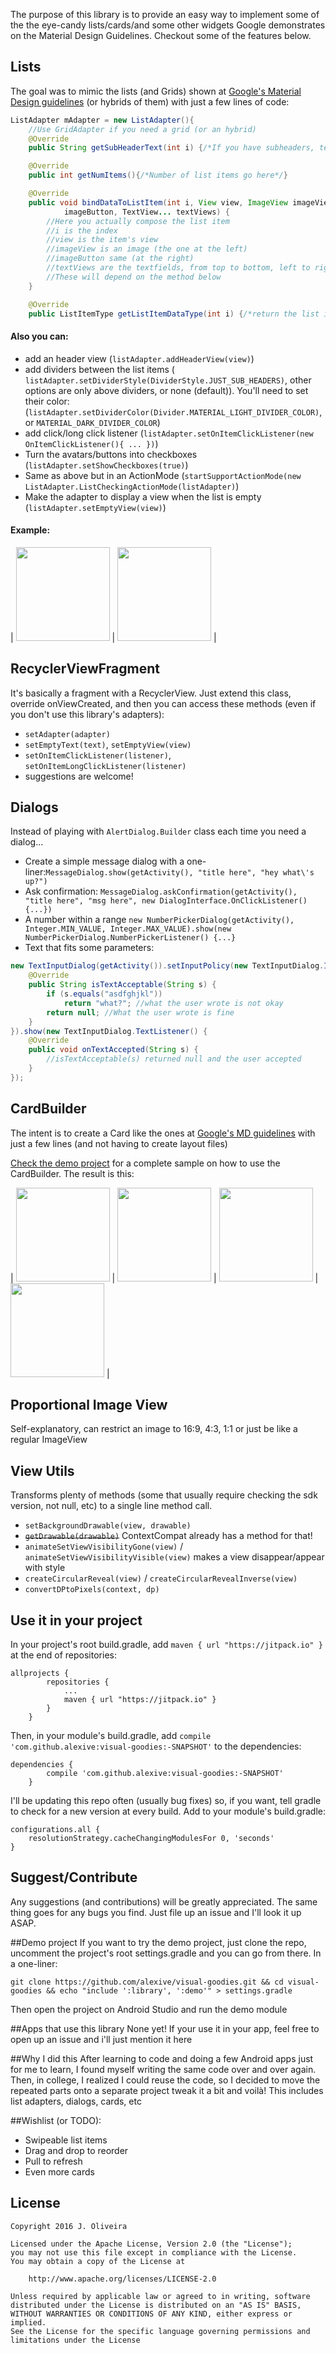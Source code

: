 The purpose of this library is to provide an easy way to implement some of the the eye-candy lists/cards/and some other widgets Google demonstrates on the Material Design Guidelines.
Checkout some of the features below.

## Lists
The goal was to mimic the lists (and Grids) shown at [Google's Material Design guidelines](https://www.google.com/design/spec/components/lists.html#lists-specs) (or hybrids of them) with just a few lines of code:
```java
ListAdapter mAdapter = new ListAdapter(){
    //Use GridAdapter if you need a grid (or an hybrid)
    @Override
    public String getSubHeaderText(int i) {/*If you have subheaders, text'd go here*/}

    @Override
    public int getNumItems(){/*Number of list items go here*/}

    @Override
    public void bindDataToListItem(int i, View view, ImageView imageView, ImageButton
            imageButton, TextView... textViews) {
        //Here you actually compose the list item
        //i is the index
        //view is the item's view
        //imageView is an image (the one at the left)
        //imageButton same (at the right)
        //textViews are the textfields, from top to bottom, left to right
        //These will depend on the method below
    }

    @Override
    public ListItemType getListItemDataType(int i) {/*return the list item at index i's type*/}
```
#### Also you can:
* add an header view (```listAdapter.addHeaderView(view)```)
* add dividers between the list items (``` listAdapter.setDividerStyle(DividerStyle.JUST_SUB_HEADERS)```, other options are only above dividers, or none (default)). You'll need to set their color: (```listAdapter.setDividerColor(Divider.MATERIAL_LIGHT_DIVIDER_COLOR)```, or ```MATERIAL_DARK_DIVIDER_COLOR```)
* add click/long click listener (```listAdapter.setOnItemClickListener(new OnItemClickListener(){ ... })```)
* Turn the avatars/buttons into checkboxes (```listAdapter.setShowCheckboxes(true)```)
* Same as above but in an ActionMode (```startSupportActionMode(new ListAdapter.ListCheckingActionMode(listAdapter)```)
* Make the adapter to display a view when the list is empty (```listAdapter.setEmptyView(view)```)

#### Example:
| <img src="images/sample1.gif" width="150"/> | <img src="images/sample2.png" width="150"/> |

## RecyclerViewFragment
It's basically a fragment with a RecyclerView. Just extend this class, override onViewCreated, and then you can access these methods (even if you don't use this library's adapters):
* ```setAdapter(adapter)```
* ```setEmptyText(text)```, ```setEmptyView(view)```
* ```setOnItemClickListener(listener)```, ```setOnItemLongClickListener(listener)```
* suggestions are welcome!

## Dialogs
Instead of playing with ```AlertDialog.Builder``` class each time you need a dialog...
* Create a simple message dialog with a one-liner:```MessageDialog.show(getActivity(), "title here", "hey what\'s up?")```
* Ask confirmation: ```MessageDialog.askConfirmation(getActivity(), "title here", "msg here", new DialogInterface.OnClickListener(){...})```
* A number within a range ```new NumberPickerDialog(getActivity(), Integer.MIN_VALUE, Integer.MAX_VALUE).show(new NumberPickerDialog.NumberPickerListener() {...}```
* Text that fits some parameters:
```java
new TextInputDialog(getActivity()).setInputPolicy(new TextInputDialog.InputPolicy() {
    @Override
    public String isTextAcceptable(String s) {
        if (s.equals("asdfghjkl"))
            return "what?"; //what the user wrote is not okay
        return null; //What the user wrote is fine
    }
}).show(new TextInputDialog.TextListener() {
    @Override
    public void onTextAccepted(String s) {
        //isTextAcceptable(s) returned null and the user accepted
    }
});
```

## CardBuilder
The intent is to create a Card like the ones at [Google's MD guidelines](https://www.google.com/design/spec/components/cards.html) with just a few lines (and not having to create layout files)

[Check the demo project](/demo/src/main/java/com/alexive/graphicalutils/demo/CardsActivity.java) for a complete sample on how to use the CardBuilder. The result is this:

| <img src="images/sample3.png" width="150"/> | <img src="images/sample4.png" width="150"/> | <img src="images/sample5.png" width="150"/> | <img src="images/sample6.png" width="150"/> |


## Proportional Image View
Self-explanatory, can restrict an image to 16:9, 4:3, 1:1 or just be like a regular ImageView

## View Utils
Transforms plenty of methods (some that usually require checking the sdk version, not null, etc) to a single line method call.
* `setBackgroundDrawable(view, drawable)`
* ~~`getDrawable(drawable)`~~ ContextCompat already has a method for that!
* `animateSetViewVisibilityGone(view)` / `animateSetViewVisibilityVisible(view)` makes a view disappear/appear with style
* `createCircularReveal(view)` / `createCircularRevealInverse(view)`
* `convertDPtoPixels(context, dp)`

## Use it in your project
In your project's root build.gradle, add `maven { url "https://jitpack.io" }` at the end of repositories:
```
allprojects {
		repositories {
			...
			maven { url "https://jitpack.io" }
		}
	}
```
Then, in your module's build.gradle, add `compile 'com.github.alexive:visual-goodies:-SNAPSHOT'` to the dependencies:
```
dependencies {
        compile 'com.github.alexive:visual-goodies:-SNAPSHOT'
    }
```

I'll be updating this repo often (usually bug fixes) so, if you want, tell gradle to check for a new version at every build.
Add to your module's build.gradle:
```
configurations.all {
    resolutionStrategy.cacheChangingModulesFor 0, 'seconds'
}
```

## Suggest/Contribute
Any suggestions (and contributions) will be greatly appreciated.
The same thing goes for any bugs you find. Just file up an issue and I'll look it up ASAP.

##Demo project
If you want to try the demo project, just clone the repo, uncomment the project's root
settings.gradle and you can go from there.
In a one-liner:

`git clone https://github.com/alexive/visual-goodies.git && cd visual-goodies && echo "include ':library', ':demo'" > settings.gradle`

Then open the project on Android Studio and run the demo module

##Apps that use this library
None yet! If your use it in your app, feel free to open up an issue and i'll just mention it here

##Why I did this
After learning to code and doing a few Android apps just for me to learn, I found myself writing the same code over and over again. Then, in college, I realized I could reuse the code, so I decided to move the repeated parts onto a separate project tweak it a bit and voilà! This includes list adapters, dialogs, cards, etc

##Wishlist (or TODO):
* Swipeable list items
* Drag and drop to reorder
* Pull to refresh
* Even more cards

## License
```
Copyright 2016 J. Oliveira

Licensed under the Apache License, Version 2.0 (the "License");
you may not use this file except in compliance with the License.
You may obtain a copy of the License at

    http://www.apache.org/licenses/LICENSE-2.0

Unless required by applicable law or agreed to in writing, software
distributed under the License is distributed on an "AS IS" BASIS,
WITHOUT WARRANTIES OR CONDITIONS OF ANY KIND, either express or implied.
See the License for the specific language governing permissions and
limitations under the License
```
